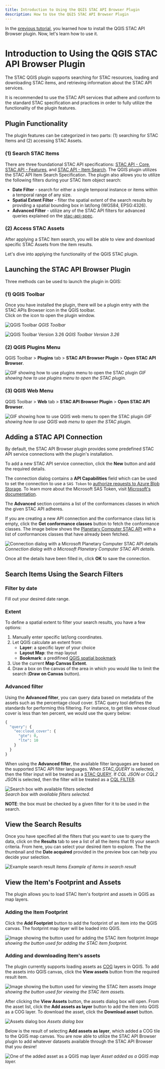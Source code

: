 ```yaml
---
title: Introduction to Using the QGIS STAC API Browser Plugin
description: How to Use the QGIS STAC API Browser Plugin
---
```

In the [previous tutorial](../qgis/1-install-stac-api-browser-qgis-plugin/1-install-stac-api-browser-qgis-plugin.md), you learned how to install the QGIS STAC API Browser plugin. Now, let's learn how to use it.

# Introduction to Using the QGIS STAC API Browser Plugin

The STAC QGIS plugin supports searching for STAC resources, loading and downloading STAC items, and 
retrieving information about the STAC API services.

It is recommended to use the STAC API services that adhere and conform to the standard STAC specification and practices in order to fully utilize the functionality of the plugin features.

## Plugin Functionality

The plugin features can be categorized in two parts: (1) searching for STAC Items and (2) accessing STAC Assets.

### (1) Search STAC Items

There are three foundational STAC API specifications: [STAC API - Core](https://github.com/radiantearth/stac-api-spec/tree/main/core), [STAC API - Features](https://github.com/radiantearth/stac-api-spec/tree/main/ogcapi-features), and [STAC API - Item Search](https://github.com/radiantearth/stac-api-spec/tree/main/item-search).
The QGIS plugin utilizes the STAC API Item Search Specification. The plugin also allows you to utilize the following filters during your STAC Item object search:

- **Date Filter** - search for either a single temporal instance or items within a temporal range of any size.
- **Spatial Extent Filter** - filter the spatial extent of the search results by providing a spatial bounding box in lat/long (WGS84, EPSG:4326).
- **Advanced Filter** - utilize any of the STAC API filters for advanced queries explained on the [stac-api-spec](https://github.com/radiantearth/stac-api-spec/tree/master/fragments/filter).

### (2) Access STAC Assets

After applying a STAC Item search, you will be able to view and download specific STAC Assets from the item results.

Let's dive into applying the functionality of the QGIS STAC plugin.

## Launching the STAC API Browser Plugin

Three methods can be used to launch the plugin in QGIS:

### (1) QGIS Toolbar

Once you have installed the plugin, there will be a plugin entry with the STAC APIs Browser icon in the QGIS toolbar.  
Click on the icon to open the plugin window.

![QGIS Toolbar](/public/qgis-images/toolbar.png)
_QGIS Toolbar_

![QGIS Toolbar Version 3.26](/public/qgis-images/toolbar2.png)
_QGIS Toolbar Version 3.26_

### (2) QGIS Plugins Menu

QGIS Toolbar > **Plugins** tab > **STAC API Browser Plugin** > **Open STAC API Browser**.

![GIF showing how to use plugins menu to open the STAC plugin](/public/qgis-images/plugin_menu.gif)
_GIF showing how to use plugins menu to open the STAC plugin._

### (3) QGIS Web Menu

QGIS Toolbar > **Web** tab > **STAC API Browser Plugin** > **Open STAC API Browser**.

![GIF showing how to use QGIS web menu to open the STAC plugin](/public/qgis-images/web_menu.gif)
_GIF showing how to use QGIS web menu to open the STAC plugin._

## Adding a STAC API Connection

By default, the STAC API Browser plugin provides some predefined STAC API service connections with the plugin's installation.

To add a new STAC API service connection, click the **New** button and add the required details.

The connection dialog contains a **API Capabilities** field which can be used to set the connection to use
a `SAS Token` to [authorize requests to Azure Blob Storage](https://planetarycomputer.microsoft.com/docs/concepts/sas/).
To learn more about the Microsoft SAS Token, visit [Microsoft's documentation](https://planetarycomputer.microsoft.com/docs/concepts/sas/).

The **Advanced** section contains a list of the conformances classes in which the given STAC API adheres.

If you are creating a new API connection and the conformance class list is empty, click the **Get conformance classes** button to fetch the conformance
classes. The image below shows the [Planetary Computer STAC API](https://planetarycomputer.microsoft.com/api/stac/v1)
with a list of conformances classes that have already been fetched.

![Connection dialog with a Microsoft Planetary Computer STAC API details](/public/qgis-images/add_stac_api_connection.png)
_Connection dialog with a Microsoft Planetary Computer STAC API details._

Once all the details have been filled in, click **OK** to save the connection.

## Search Items Using the Search Filters

### Filter by date

Fill out your desired date range.

### Extent

To define a spatial extent to filter your search results, you have a few options:

1. Manually enter specific lat/long coordinates.
2. Let QGIS calculate an extent from:
    - **Layer**: a specific layer of your choice
    - **Layout Map**: the map layout
    - **Bookmark**: a predifined [QGIS spatial bookmark](https://docs.qgis.org/2.14/en/docs/user_manual/introduction/general_tools.html#spatial-bookmarks)
3. Use the current **Map Canvas Extent**.
4. Draw a box on the canvas of the area in which you would like to limit the search (**Draw on Canvas** button).

### Advanced filter

Using the **Advanced filter**, you can query data based on metadata of the assets such as the percentage cloud cover. STAC query tool defines the standards for performing this filtering. For instance, to get tiles whose cloud cover is less than ten percent, we would use the query below:

```python
{
  "query": {
    "eo:cloud_cover": {
      "gte": 0,
      "lte": 10
    }
  }
}
```

When using the **Advanced filter**, the available filter languages are based on the supported STAC API filter languages. When *STAC_QUERY* is selected, then the filter input will be treated as a [STAC QUERY](https://github.com/radiantearth/stac-api-spec/tree/master/fragments/query). If *CQL JSON* or *CQL2 JSON* is selected, then the filter will be treated as a [CQL FILTER](https://github.com/radiantearth/stac-api-spec/tree/master/fragments/filter).

![Search box with available filters selected](/public/qgis-images/available_filters_planetary.png)  
_Search box with available filters selected._

**NOTE**: the box must be checked by a given filter for it to be used in the search.

## View the Search Results

Once you have specified all the filters that you want to use to query the data, click on the **Results** tab to see a list of all the items that fit your search criteria. From here, you can select your desired item to explore. The the thumbnail and the **Date acquired** provided in the preview box can help you decide your selection.

![Example search result items](/public/qgis-images/search_results_planetary.png)
_Example of items in search result_

## View the Item's Footprint and Assets

The plugin allows you to load STAC Item's footprint and assets in QGIS as map layers.

### Adding the Item Footprint

Click the **Add Footprint** button to add the footprint of an item into the QGIS canvas.
The footprint map layer will be loaded into QGIS.

![Image showing the button used for adding the STAC item footprint](/public/qgis-images/add_footprint_planetary.png)
_Image showing the button used for adding the STAC item footprint._

### Adding and downloading Item's assets

The plugin currently supports loading assets as [COG](https://github.com/cogeotiff/cog-spec/blob/master/spec.md) layers in QGIS.
To add the assets into QGIS canvas, click the **View assets** button from the required result item.

![Image showing the button used for viewing the STAC item assets](/public/qgis-images/view_assets_planetary.png)
_Image showing the button used for viewing the STAC item assets._

After clicking the **View Assets** button, the assets dialog box will open. From the asset list, click the **Add assets as layer** button to add the item into QGIS as a COG layer. To download the asset, click the **Download asset** button.

![Assets dialog box](/public/qgis-images/assets_dialog.png)
_Assets dialog box_

Below is the result of selecting **Add assets as layer**, which added a COG tile to the QGIS map canvas. You are now able to utilize the STAC API Browser plugin to add whatever datasets available through the STAC API Browser that you desire!

![One of the added asset as a QGIS map layer](/public/qgis-images/added_asset_planetary.png)
_Asset added as a QGIS map layer._